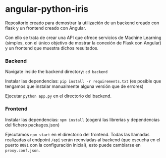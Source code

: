 # angular-python-iris

Repositorio creado para demostrar la utilización de un backend creado con flask y un frontend creado con Angular. 

Con ello se trata de crear una API que ofrece servicios de Machine Learning (simples, con el único objetivo de mostrar la conexión de Flask con Angular) y un frontend que muestra dichos resultados.

### Backend 

Navigate inside the backend directory: `cd backend`

Instalar las dependencias: `pip install -r requirements.txt` (es posible que tengamos que instalar manualmente alguna versión que de errores)

Ejecutar `python app.py` en el directorio del backend.

### Frontend 

Instalar las dependencias: `npm install` (cogerá las librerías y dependencias del fichero packages.json) 

Ejecutamos  `npm start` en el directorio del frontend.
Todas las llamadas realizadas al endpoint `/api` serán reenviadas al backend (que escucha en el puerto `8081` con la configuración inicial), esto puede cambiarse en `proxy.conf.json`.


